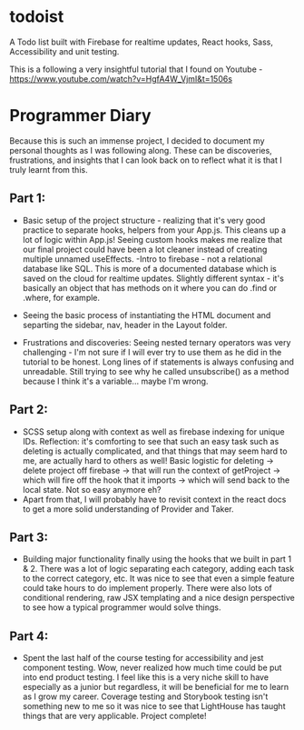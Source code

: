 # todoist
A Todo list built with Firebase for realtime updates, React hooks, Sass, Accessibility and unit testing.

This is a following a very insightful tutorial that I found on Youtube - https://www.youtube.com/watch?v=HgfA4W_VjmI&t=1506s

# Programmer Diary
Because this is such an immense project, I decided to document my personal thoughts as I was following along. These can be discoveries, frustrations, and insights that I can look back on to reflect what it is that I truly learnt from this.

## Part 1:
- Basic setup of the project structure - realizing that it's very good practice to separate hooks, helpers from your App.js. This cleans up a lot of logic within App.js! Seeing custom hooks makes me realize that our final project could have been a lot cleaner instead of creating multiple unnamed useEffects.
-Intro to firebase - not a relational database like SQL. This is more of a documented database which is saved on the cloud for realtime updates. Slightly different syntax - it's basically an object that has methods on it where you can do .find or .where, for example.
- Seeing the basic process of instantiating the HTML document and separting the sidebar, nav, header in the Layout folder.

- Frustrations and discoveries: Seeing nested ternary operators was very challenging - I'm not sure if I will ever try to use them as he did in the tutorial to be honest. Long lines of if statements is always confusing and unreadable. Still trying to see why he called unsubscribe() as a method because I think it's a variable... maybe I'm wrong.

## Part 2:
- SCSS setup along with context as well as firebase indexing for unique IDs.
Reflection: it's comforting to see that such an easy task such as deleting is actually complicated, and that things that may seem hard to me, are actually hard to others as well! Basic logistic for deleting -> delete project off firebase -> that will run the context of getProject -> which will fire off the hook that it imports -> which will send back to the local state. Not so easy anymore eh?
- Apart from that, I will probably have to revisit context in the react docs to get a more solid understanding of Provider and Taker.

## Part 3:
- Building major functionality finally using the hooks that we built in part 1 & 2. There was a lot of logic separating each category, adding each task to the correct category, etc. It was nice to see that even a simple feature could take hours to do implement properly. There were also lots of conditional rendering, raw JSX templating and a nice design perspective to see how a typical programmer would solve things.

## Part 4:

- Spent the last half of the course testing for accessibility and jest component testing. Wow, never realized how much time could be put into end product testing. I feel like this is a very niche skill to have especially as a junior but regardless, it will be beneficial for me to learn as I grow my career. Coverage testing and Storybook testing isn't something new to me so it was nice to see that LightHouse has taught things that are very applicable. Project complete!
